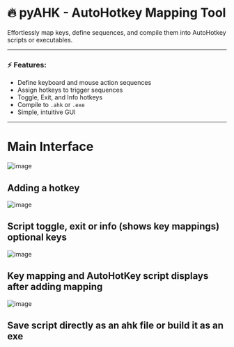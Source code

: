 # 🔥 pyAHK - AutoHotkey Mapping Tool

Effortlessly map keys, define sequences, and compile them into AutoHotkey scripts or executables.

---

### ⚡ **Features:**
- Define keyboard and mouse action sequences
- Assign hotkeys to trigger sequences
- Toggle, Exit, and Info hotkeys
- Compile to `.ahk` or `.exe`
- Simple, intuitive GUI

---

# Main Interface

![image](https://github.com/user-attachments/assets/69534205-3d68-471a-ba9d-aff301055b9b)

## Adding a hotkey

![image](https://github.com/user-attachments/assets/27897ad7-af5f-4a2a-bf8f-0f7f12d75b0f)

## Script toggle, exit or info (shows key mappings) optional keys

![image](https://github.com/user-attachments/assets/1fd88428-1c85-4434-8a67-dc5e6293649d)

## Key mapping and AutoHotKey script displays after adding mapping

![image](https://github.com/user-attachments/assets/87eb4ab7-df11-42d6-b463-fbead4aa12f7)

## Save script directly as an ahk file or build it as an exe






